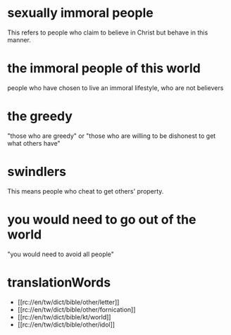 # sexually immoral people

This refers to people who claim to believe in Christ but behave in this manner.

# the immoral people of this world

people who have chosen to live an immoral lifestyle, who are not believers

# the greedy

"those who are greedy" or "those who are willing to be dishonest to get what others have"

# swindlers

This means people who cheat to get others' property.

# you would need to go out of the world

"you would need to avoid all people"

# translationWords

* [[rc://en/tw/dict/bible/other/letter]]
* [[rc://en/tw/dict/bible/other/fornication]]
* [[rc://en/tw/dict/bible/kt/world]]
* [[rc://en/tw/dict/bible/other/idol]]